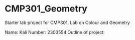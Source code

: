 # CMP301_Geometry
Starter lab project for CMP301. Lab on Colour and Geometry

Name: 	Kali
Number: 2303554
Outline of project: 
